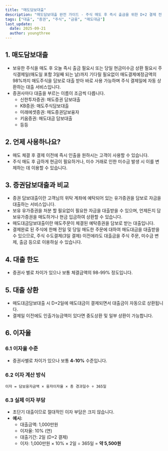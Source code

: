 ```yaml
---
title: "매도담보대출"
description: "매도담보대출 완전 가이드 - 주식 매도 후 즉시 출금을 위한 D+2 결제 전 대출 서비스, 대출한도와 이자율 비교 총정리"
tags: ["대출", "증권", "주식", "금융", "매도대금"]
last_update:
  date: 2025-09-21
  author: youngthree
---
```


## 1. 매도담보대출

- 보유한 주식을 매도 후 오늘 즉시 출금 필요시 또는 당일 현금미수금 상환 필요시 주식결제일(매도일 포함 3일째 되는 날)까지 기다릴 필요없이 매도결제예정금액의 98%까지 매도주식을 담보로 대출 받아 바로 사용 가능하며 주식 결제일에 자동 상환하는 대출 서비스입니다.
- 증권사마다 대출을 부르는 이름이 조금씩 다릅니다.
  - 신한투자증권: 매도증권 담보대출
  - KB증권: 매도주식담보대출
  - 미래에셋증권: 매도증권담보융자
  - 키움증권: 매도대금 담보대출
  - 등등

## 2. 언제 사용하나요?

- 매도 체결 후 결제 이전에 즉시 인출을 원하시는 고객이 사용할 수 있습니다.
- 주식 매도 후 급하게 현금이 필요하거나, 미수 거래로 인한 미수금 발생 시 이를 변제하는 데 이용할 수 있습니다.

## 3. 증권담보대출과 비교

- 증권 담보대출이란 고객님의 위탁 계좌에 예탁되어 있는 유가증권을 담보로 자금을 대출하는 서비스입니다.
- 보유 유가증권을 처분 할 필요없이 필요한 자금을 대출받을 수 있으며, 언제든지 담보유가증권을 매도하거나 현금 입금하여 상환할 수 있습니다.
- 매도대금담보대출이란 매도주문이 체결된 예탁증권을 담보로 받는 대출입니다.
- 결제완료 된 주식에 한해 전일 및 당일 매도한 주문에 대하여 매도대금을 대출받을 수 있으므로, 주식 수도결제(3일 결제) 이전에라도 대출금을 주식 주문, 미수금 변제, 출금 등으로 이용하실 수 있습니다.

## 4. 대출 한도

- 증권사 별로 차이가 있으나 보통 체결금액의 98-99% 정도입니다.

## 5. 대출 상환

- 매도대금담보대출 시 D+2일에 매도대금이 결제되면서 대출금이 자동으로 상환됩니다.
- 결제일 이전에도 인출가능금액이 있다면 중도상환 및 일부 상환이 가능합니다.

## 6. 이자율

### 6.1 이자율 수준

- 증권사별로 차이가 있으나 보통 **4-10%** 수준입니다.

### 6.2 이자 계산 방식

```
이자 = 담보융자금액 × 융자이자율 × 총 경과일수 ÷ 365일
```

### 6.3 실제 이자 부담

- 초단기 대출이므로 절대적인 이자 부담은 크지 않습니다.
- **예시:**
  - 대출금액: 1,000만원
  - 이자율: 10% (연)
  - 대출기간: 2일 (D+2 결제)
  - 이자: 1,000만원 × 10% × 2일 ÷ 365일 = **약 5,500원**